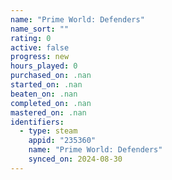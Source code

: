 ```yaml
---
name: "Prime World: Defenders"
name_sort: ""
rating: 0
active: false
progress: new
hours_played: 0
purchased_on: .nan
started_on: .nan
beaten_on: .nan
completed_on: .nan
mastered_on: .nan
identifiers:
  - type: steam
    appid: "235360"
    name: "Prime World: Defenders"
    synced_on: 2024-08-30
---
```

